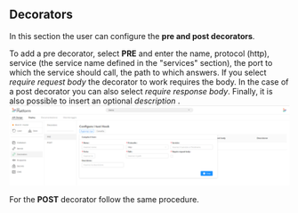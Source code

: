 ## Decorators
In this section the user can configure the **pre and post decorators**.

To add a pre decorator, select **PRE** and enter the name, protocol (http), service (the service name defined in the "services" section), the port to which the service should call, the path to which answers.
If you select *require request body* the decorator to work requires the body.
In the case of a post decorator you can also select *require response body*.
Finally, it is also possible to insert an optional *description*
.
![Prehook](img/prehook.PNG)

For the **POST** decorator follow the same procedure.
